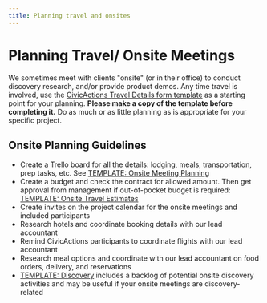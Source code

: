 ```yaml
---
title: Planning travel and onsites
---
```


# Planning Travel/ Onsite Meetings

We sometimes meet with clients "onsite" (or in their office) to conduct discovery research, and/or provide product demos. Any time travel is involved, use the [CivicActions Travel Details form template](https://docs.google.com/forms/d/19rqLkEh1xzjpri-vfN68xxmXvfcb5ThmmzJu1I6YYnM/edit) as a starting point for your planning. **Please make a copy of the template before completing it.** Do as much or as little planning as is appropriate for your specific project.

## Onsite Planning Guidelines

- Create a Trello board for all the details: lodging, meals, transportation, prep tasks, etc. See [TEMPLATE: Onsite Meeting Planning](https://trello.com/b/bAaDzP0s/template-onsite-meeting-planning)
- Create a budget and check the contract for allowed amount. Then get approval from management if out-of-pocket budget is required: [TEMPLATE: Onsite Travel Estimates](https://docs.google.com/spreadsheets/d/1dMNIFuhIeDMtqyp5oYpsLrXO9CVRZ-5ooPoR54doW7U/edit?usp=drive_web&ouid=103893616702532363241)
- Create invites on the project calendar for the onsite meetings and included participants
- Research hotels and coordinate booking details with our lead accountant
- Remind CivicActions participants to coordinate flights with our lead accountant
- Research meal options and coordinate with our lead accountant on food orders, delivery, and reservations
- [TEMPLATE: Discovery](https://trello.com/b/TtMYHp1i/template-discovery) includes a backlog of potential onsite discovery activities and may be useful if your onsite meetings are discovery-related
